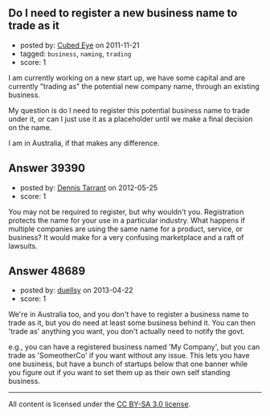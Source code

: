 ## Do I need to register a new business name to trade as it

- posted by: [Cubed Eye](https://stackexchange.com/users/-1/14558-cubed-eye) on 2011-11-21
- tagged: `business`, `naming`, `trading`
- score: 1

I am currently working on a new start up, we have some capital and are currently "trading as" the potential new company name, through an existing business.

My question is do I need to register this potential business name to trade under it, or can I just use it as a placeholder until we make a final decision on the name.

I am in Australia, if that makes any difference. 


## Answer 39390

- posted by: [Dennis Tarrant](https://stackexchange.com/users/-1/18102-dennis-tarrant) on 2012-05-25
- score: 1

You may not be required to register, but why wouldn't you. Registration protects the name for your use in a particular industry. What happens if multiple companies are using the same name for a product, service, or business? It would make for a very confusing marketplace and a raft of lawsuits.


## Answer 48689

- posted by: [duellsy](https://stackexchange.com/users/-1/25962-duellsy) on 2013-04-22
- score: 1

We're in Australia too, and you don't have to register a business name to trade as it, but you do need at least some business behind it. You can then 'trade as' anything you want, you don't actually need to notify the govt. 

e.g., you can have a registered business named 'My Company', but you can trade as 'SomeotherCo' if you want without any issue. This lets you have one business, but have a bunch of startups below that one banner while you figure out if you want to set them up as their own self standing business.



---

All content is licensed under the [CC BY-SA 3.0 license](https://creativecommons.org/licenses/by-sa/3.0/).
